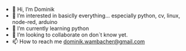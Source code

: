 - 👋 Hi, I’m Dominik
- 👀 I’m interested in basiclly everything... especially python, cv, linux, node-red, arduino
- 🌱 I’m currently learning python
- 💞️ I’m looking to collaborate on don´t know yet.
- 📫 How to reach me dominik.wambacher@gmail.com

<!---
womsepp/womsepp is a ✨ special ✨ repository because its `README.md` (this file) appears on your GitHub profile.
You can click the Preview link to take a look at your changes.
--->
